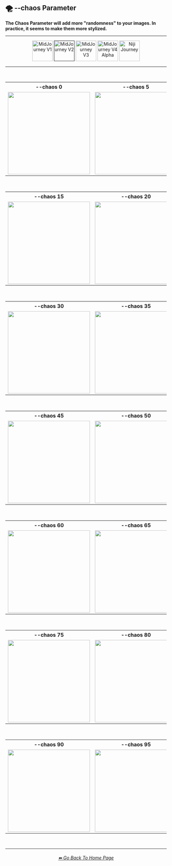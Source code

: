 <h2>🌪 --chaos Parameter</h2>
<b>The Chaos Parameter will add more "randomness" to your images. In practice, it seems to make them more stylized.</b>
<br>

<hr><!--------------->

<div align="center">

[<img src="https://github.com/willwulfken/MidJourney-Styles-and-Keywords-Reference/blob/main/Images/Repo_Parts/WEBP/Buttons/Version_Buttons/button_version_V1_inactive.webp?raw=true" alt="MidJourney V1" height="64" />](https://github.com/willwulfken/MidJourney-Styles-and-Keywords-Reference/blob/main/Pages/MJ_V1/Comparison_Pages/Parameters/Chaos_Comparison.md)
[<img src="https://github.com/willwulfken/MidJourney-Styles-and-Keywords-Reference/blob/main/Images/Repo_Parts/WEBP/Buttons/Version_Buttons/button_version_V2_active.webp?raw=true" alt="MidJourney V2" height="64" />]()
[<img src="https://github.com/willwulfken/MidJourney-Styles-and-Keywords-Reference/blob/main/Images/Repo_Parts/WEBP/Buttons/Version_Buttons/button_version_V3_inactive.webp?raw=true" alt="MidJourney V3" height="64" />](https://github.com/willwulfken/MidJourney-Styles-and-Keywords-Reference/blob/main/Pages/MJ_V3/Comparison_Pages/Parameters/Chaos_Comparison.md)
[<img src="https://github.com/willwulfken/MidJourney-Styles-and-Keywords-Reference/blob/main/Images/Repo_Parts/WEBP/Buttons/Version_Buttons/button_version_V4_Alpha_inactive.webp?raw=true" alt="MidJourney V4 Alpha" height="64" />](https://github.com/willwulfken/MidJourney-Styles-and-Keywords-Reference/blob/main/Pages/Midjourney_Beta_Features/MJ_V4_Alpha/Comparison_Pages/Parameters/Chaos_Comparison.md)
[<img src="https://github.com/willwulfken/MidJourney-Styles-and-Keywords-Reference/blob/main/Images/Repo_Parts/WEBP/Buttons/Version_Buttons/button_version_niji_inactive_full.webp?raw=true" alt="Niji Journey" height="64" />](https://github.com/willwulfken/MidJourney-Styles-and-Keywords-Reference/blob/main/Pages/Niji_Journey/Comparison_Pages/Parameters/Chaos_Comparison.md)

</div>

<hr>
<br>

<div align="center">

<table>
    <tr align=center valign=middle>
        <th>--chaos 0</th>
        <th>--chaos 5</th>
        <th>--chaos 10</th>
    </tr>
    <tr align=center valign=middle>
        <td>
            <img src="https://github.com/willwulfken/MidJourney-Styles-and-Keywords-Reference/blob/main/Images/MJ_V2/Comparison_Page_Images/Chaos_Comparison/sphere_chaos_0.png?raw=true" width="256" />
        </td>
        <td>
            <img src="https://github.com/willwulfken/MidJourney-Styles-and-Keywords-Reference/blob/main/Images/MJ_V2/Comparison_Page_Images/Chaos_Comparison/sphere_chaos_5.png?raw=true" width="256" />
        </td>
        <td>
            <img src="https://github.com/willwulfken/MidJourney-Styles-and-Keywords-Reference/blob/main/Images/MJ_V2/Comparison_Page_Images/Chaos_Comparison/sphere_chaos_10.png?raw=true" width="256" />
        </td>
    </tr>
</table>

<br>

<table>
    <tr align=center valign=middle>
        <th>--chaos 15</th>
        <th>--chaos 20</th>
        <th>--chaos 25</th>
    </tr>
    <tr align=center valign=middle>
        <td>
            <img src="https://github.com/willwulfken/MidJourney-Styles-and-Keywords-Reference/blob/main/Images/MJ_V2/Comparison_Page_Images/Chaos_Comparison/sphere_chaos_15.png?raw=true" width="256" />
        </td>
        <td>
            <img src="https://github.com/willwulfken/MidJourney-Styles-and-Keywords-Reference/blob/main/Images/MJ_V2/Comparison_Page_Images/Chaos_Comparison/sphere_chaos_20.png?raw=true" width="256" />
        </td>
        <td>
            <img src="https://github.com/willwulfken/MidJourney-Styles-and-Keywords-Reference/blob/main/Images/MJ_V2/Comparison_Page_Images/Chaos_Comparison/sphere_chaos_25.png?raw=true" width="256" />
        </td>
    </tr>
</table>

<br>

<table>
    <tr align=center valign=middle>
        <th>--chaos 30</th>
        <th>--chaos 35</th>
        <th>--chaos 40</th>
    </tr>
    <tr align=center valign=middle>
        <td>
            <img src="https://github.com/willwulfken/MidJourney-Styles-and-Keywords-Reference/blob/main/Images/MJ_V2/Comparison_Page_Images/Chaos_Comparison/sphere_chaos_30.png?raw=true" width="256" />
        </td>
        <td>
            <img src="https://github.com/willwulfken/MidJourney-Styles-and-Keywords-Reference/blob/main/Images/MJ_V2/Comparison_Page_Images/Chaos_Comparison/sphere_chaos_35.png?raw=true" width="256" />
        </td>
        <td>
            <img src="https://github.com/willwulfken/MidJourney-Styles-and-Keywords-Reference/blob/main/Images/MJ_V2/Comparison_Page_Images/Chaos_Comparison/sphere_chaos_40.png?raw=true" width="256" />
        </td>
    </tr>
</table>

<br>

<table>
    <tr align=center valign=middle>
        <th>--chaos 45</th>
        <th>--chaos 50</th>
        <th>--chaos 55</th>
    </tr>
    <tr align=center valign=middle>
        <td>
            <img src="https://github.com/willwulfken/MidJourney-Styles-and-Keywords-Reference/blob/main/Images/MJ_V2/Comparison_Page_Images/Chaos_Comparison/sphere_chaos_45.png?raw=true" width="256" />
        </td>
        <td>
            <img src="https://github.com/willwulfken/MidJourney-Styles-and-Keywords-Reference/blob/main/Images/MJ_V2/Comparison_Page_Images/Chaos_Comparison/sphere_chaos_50.png?raw=true" width="256" />
        </td>
        <td>
            <img src="https://github.com/willwulfken/MidJourney-Styles-and-Keywords-Reference/blob/main/Images/MJ_V2/Comparison_Page_Images/Chaos_Comparison/sphere_chaos_55.png?raw=true" width="256" />
        </td>
    </tr>
</table>

<br>

<table>
    <tr align=center valign=middle>
        <th>--chaos 60</th>
        <th>--chaos 65</th>
        <th>--chaos 70</th>
    </tr>
    <tr align=center valign=middle>
        <td>
            <img src="https://github.com/willwulfken/MidJourney-Styles-and-Keywords-Reference/blob/main/Images/MJ_V2/Comparison_Page_Images/Chaos_Comparison/sphere_chaos_60.png?raw=true" width="256" />
        </td>
        <td>
            <img src="https://github.com/willwulfken/MidJourney-Styles-and-Keywords-Reference/blob/main/Images/MJ_V2/Comparison_Page_Images/Chaos_Comparison/sphere_chaos_65.png?raw=true" width="256" />
        </td>
        <td>
            <img src="https://github.com/willwulfken/MidJourney-Styles-and-Keywords-Reference/blob/main/Images/MJ_V2/Comparison_Page_Images/Chaos_Comparison/sphere_chaos_70.png?raw=true" width="256" />
        </td>
    </tr>
</table>

<br>

<table>
    <tr align=center valign=middle>
        <th>--chaos 75</th>
        <th>--chaos 80</th>
        <th>--chaos 85</th>
    </tr>
    <tr align=center valign=middle>
        <td>
            <img src="https://github.com/willwulfken/MidJourney-Styles-and-Keywords-Reference/blob/main/Images/MJ_V2/Comparison_Page_Images/Chaos_Comparison/sphere_chaos_75.png?raw=true" width="256" />
        </td>
        <td>
            <img src="https://github.com/willwulfken/MidJourney-Styles-and-Keywords-Reference/blob/main/Images/MJ_V2/Comparison_Page_Images/Chaos_Comparison/sphere_chaos_80.png?raw=true" width="256" />
        </td>
        <td>
            <img src="https://github.com/willwulfken/MidJourney-Styles-and-Keywords-Reference/blob/main/Images/MJ_V2/Comparison_Page_Images/Chaos_Comparison/sphere_chaos_85.png?raw=true" width="256" />
        </td>
    </tr>
</table>

<br>

<table>
    <tr align=center valign=middle>
        <th>--chaos 90</th>
        <th>--chaos 95</th>
        <th>--chaos 100</th>
    </tr>
    <tr align=center valign=middle>
        <td>
            <img src="https://github.com/willwulfken/MidJourney-Styles-and-Keywords-Reference/blob/main/Images/MJ_V2/Comparison_Page_Images/Chaos_Comparison/sphere_chaos_90.png?raw=true" width="256" />
        </td>
        <td>
            <img src="https://github.com/willwulfken/MidJourney-Styles-and-Keywords-Reference/blob/main/Images/MJ_V2/Comparison_Page_Images/Chaos_Comparison/sphere_chaos_95.png?raw=true" width="256" />
        </td>
        <td>
            <img src="https://github.com/willwulfken/MidJourney-Styles-and-Keywords-Reference/blob/main/Images/MJ_V2/Comparison_Page_Images/Chaos_Comparison/sphere_chaos_100.png?raw=true" width="256" />
        </td>
    </tr>
</table>

</div>

<br>

<hr><!--------------->
<div align="center">
<h6><a href="https://github.com/willwulfken/MidJourney-Styles-and-Keywords-Reference/blob/main/README.md">⬅ Go Back To Home Page</a></h6>
</div>
